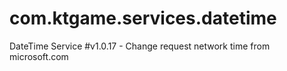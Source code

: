# com.ktgame.services.datetime
 DateTime Service #v1.0.17 - Change request network time from microsoft.com
